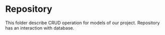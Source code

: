 # Repository

This folder describe CRUD operation for models of our project. Repository has an interaction with database.
